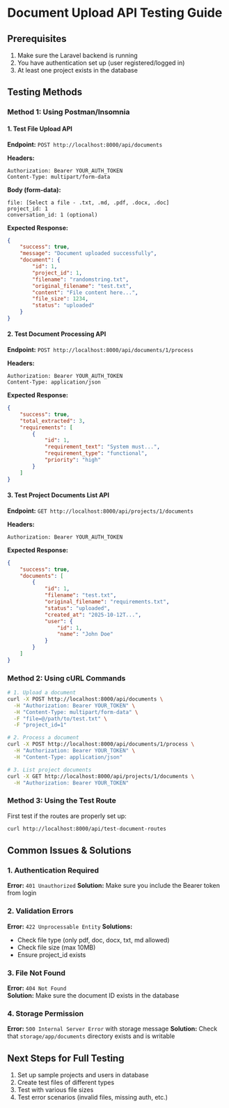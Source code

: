 # Document Upload API Testing Guide

## Prerequisites
1. Make sure the Laravel backend is running
2. You have authentication set up (user registered/logged in)
3. At least one project exists in the database

## Testing Methods

### Method 1: Using Postman/Insomnia

#### 1. Test File Upload API
**Endpoint:** `POST http://localhost:8000/api/documents`

**Headers:**
```
Authorization: Bearer YOUR_AUTH_TOKEN
Content-Type: multipart/form-data
```

**Body (form-data):**
```
file: [Select a file - .txt, .md, .pdf, .docx, .doc]
project_id: 1
conversation_id: 1 (optional)
```

**Expected Response:**
```json
{
    "success": true,
    "message": "Document uploaded successfully",
    "document": {
        "id": 1,
        "project_id": 1,
        "filename": "randomstring.txt",
        "original_filename": "test.txt",
        "content": "File content here...",
        "file_size": 1234,
        "status": "uploaded"
    }
}
```

#### 2. Test Document Processing API  
**Endpoint:** `POST http://localhost:8000/api/documents/1/process`

**Headers:**
```
Authorization: Bearer YOUR_AUTH_TOKEN
Content-Type: application/json
```

**Expected Response:**
```json
{
    "success": true,
    "total_extracted": 3,
    "requirements": [
        {
            "id": 1,
            "requirement_text": "System must...",
            "requirement_type": "functional",
            "priority": "high"
        }
    ]
}
```

#### 3. Test Project Documents List API
**Endpoint:** `GET http://localhost:8000/api/projects/1/documents`

**Headers:**
```
Authorization: Bearer YOUR_AUTH_TOKEN
```

**Expected Response:**
```json
{
    "success": true,
    "documents": [
        {
            "id": 1,
            "filename": "test.txt",
            "original_filename": "requirements.txt",
            "status": "uploaded",
            "created_at": "2025-10-12T...",
            "user": {
                "id": 1,
                "name": "John Doe"
            }
        }
    ]
}
```

### Method 2: Using cURL Commands

```bash
# 1. Upload a document
curl -X POST http://localhost:8000/api/documents \
  -H "Authorization: Bearer YOUR_TOKEN" \
  -H "Content-Type: multipart/form-data" \
  -F "file=@/path/to/test.txt" \
  -F "project_id=1"

# 2. Process a document  
curl -X POST http://localhost:8000/api/documents/1/process \
  -H "Authorization: Bearer YOUR_TOKEN" \
  -H "Content-Type: application/json"

# 3. List project documents
curl -X GET http://localhost:8000/api/projects/1/documents \
  -H "Authorization: Bearer YOUR_TOKEN"
```

### Method 3: Using the Test Route
First test if the routes are properly set up:
```bash
curl http://localhost:8000/api/test-document-routes
```

## Common Issues & Solutions

### 1. Authentication Required
**Error:** `401 Unauthorized`
**Solution:** Make sure you include the Bearer token from login

### 2. Validation Errors
**Error:** `422 Unprocessable Entity`
**Solutions:**
- Check file type (only pdf, doc, docx, txt, md allowed)
- Check file size (max 10MB)
- Ensure project_id exists

### 3. File Not Found
**Error:** `404 Not Found`  
**Solution:** Make sure the document ID exists in the database

### 4. Storage Permission
**Error:** `500 Internal Server Error` with storage message
**Solution:** Check that `storage/app/documents` directory exists and is writable

## Next Steps for Full Testing
1. Set up sample projects and users in database
2. Create test files of different types
3. Test with various file sizes
4. Test error scenarios (invalid files, missing auth, etc.)